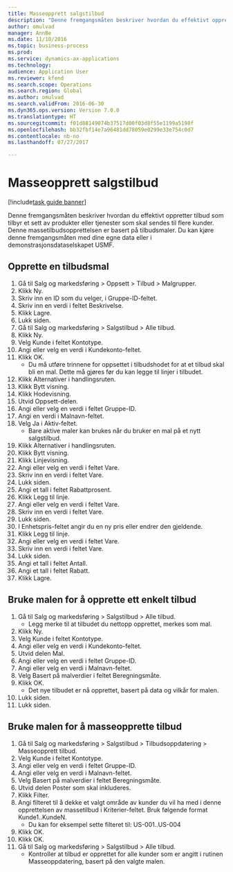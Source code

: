 ```yaml
--- 
title: Masseopprett salgstilbud
description: "Denne fremgangsmåten beskriver hvordan du effektivt oppretter tilbud som tilbyr et sett av produkter eller tjenester som skal sendes til flere kunder."
author: omulvad
manager: AnnBe
ms.date: 11/10/2016
ms.topic: business-process
ms.prod: 
ms.service: dynamics-ax-applications
ms.technology: 
audience: Application User
ms.reviewer: kfend
ms.search.scope: Operations
ms.search.region: Global
ms.author: omulvad
ms.search.validFrom: 2016-06-30
ms.dyn365.ops.version: Version 7.0.0
ms.translationtype: HT
ms.sourcegitcommit: f01d88149074b37517d00f03d8f55e1199a5198f
ms.openlocfilehash: bb32fbf14e7a96481dd78059e0299e33e754c0d7
ms.contentlocale: nb-no
ms.lasthandoff: 07/27/2017

---
```

# <a name="mass-create-sales-quotations"></a>Masseopprett salgstilbud

[!include[task guide banner](../../includes/task-guide-banner.md)]

Denne fremgangsmåten beskriver hvordan du effektivt oppretter tilbud som tilbyr et sett av produkter eller tjenester som skal sendes til flere kunder. Denne massetilbudsopprettelsen er basert på tilbudsmaler. Du kan kjøre denne fremgangsmåten med dine egne data eller i demonstrasjonsdataselskapet USMF.


## <a name="create-a-quotation-template"></a>Opprette en tilbudsmal
1. Gå til Salg og markedsføring > Oppsett > Tilbud > Malgrupper.
2. Klikk Ny.
3. Skriv inn en ID som du velger, i Gruppe-ID-feltet.
4. Skriv inn en verdi i feltet Beskrivelse.
5. Klikk Lagre.
6. Lukk siden.
7. Gå til Salg og markedsføring > Salgstilbud > Alle tilbud.
8. Klikk Ny.
9. Velg Kunde i feltet Kontotype.
10. Angi eller velg en verdi i Kundekonto-feltet.
11. Klikk OK.
    * Du må utføre trinnene for oppsettet i tilbudshodet for at et tilbud skal bli en mal. Dette må gjøres før du kan legge til linjer i tilbudet.   
12. Klikk Alternativer i handlingsruten.
13. Klikk Bytt visning.
14. Klikk Hodevisning.
15. Utvid Oppsett-delen.
16. Angi eller velg en verdi i feltet Gruppe-ID.
17. Angi en verdi i Malnavn-feltet.
18. Velg Ja i Aktiv-feltet.
    * Bare aktive maler kan brukes når du bruker en mal på et nytt salgstilbud.  
19. Klikk Alternativer i handlingsruten.
20. Klikk Bytt visning.
21. Klikk Linjevisning.
22. Angi eller velg en verdi i feltet Vare.
23. Skriv inn en verdi i feltet Vare.
24. Lukk siden.
25. Angi et tall i feltet Rabattprosent.
26. Klikk Legg til linje.
27. Angi eller velg en verdi i feltet Vare.
28. Skriv inn en verdi i feltet Vare.
29. Lukk siden.
30. I Enhetspris-feltet angir du en ny pris eller endrer den gjeldende.
31. Klikk Legg til linje.
32. Angi eller velg en verdi i feltet Vare.
33. Skriv inn en verdi i feltet Vare.
34. Lukk siden.
35. Angi et tall i feltet Antall.
36. Angi et tall i feltet Rabatt.
37. Klikk Lagre.

## <a name="apply-the-template-to-create-a-single-quotation"></a>Bruke malen for å opprette ett enkelt tilbud
1. Gå til Salg og markedsføring > Salgstilbud > Alle tilbud.
    * Legg merke til at tilbudet du nettopp opprettet, merkes som mal.  
2. Klikk Ny.
3. Velg Kunde i feltet Kontotype.
4. Angi eller velg en verdi i Kundekonto-feltet.
5. Utvid delen Mal.
6. Angi eller velg en verdi i feltet Gruppe-ID.
7. Angi eller velg en verdi i Malnavn-feltet.
8. Velg Basert på malverdier i feltet Beregningsmåte.
9. Klikk OK.
    * Det nye tilbudet er nå opprettet, basert på data og vilkår for malen.  
10. Lukk siden.
11. Lukk siden.

## <a name="apply-the-template-to-mass-create-quotations"></a>Bruke malen for å masseopprette tilbud
1. Gå til Salg og markedsføring > Salgstilbud > Tilbudsoppdatering > Masseopprett tilbud.
2. Velg Kunde i feltet Kontotype.
3. Angi eller velg en verdi i feltet Gruppe-ID.
4. Angi eller velg en verdi i Malnavn-feltet.
5. Velg Basert på malverdier i feltet Beregningsmåte.
6. Utvid delen Poster som skal inkluderes.
7. Klikk Filter.
8. Angi filteret til å dekke et valgt område av kunder du vil ha med i denne opprettelsen av massetilbud i Kriterier-feltet. Bruk følgende format Kunde1..KundeN.
    * Du kan for eksempel sette filteret til: US-001..US-004  
9. Klikk OK.
10. Klikk OK.
11. Gå til Salg og markedsføring > Salgstilbud > Alle tilbud.
    * Kontroller at tilbud er opprettet for alle kunder som er angitt i rutinen Masseoppdatering, basert på den valgte malen.  


